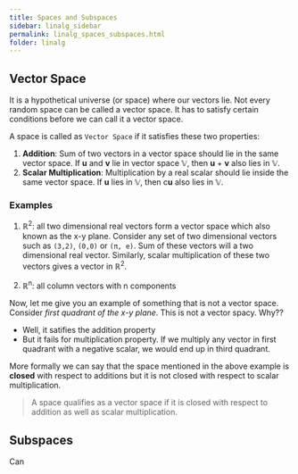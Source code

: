 ```yaml
---
title: Spaces and Subspaces
sidebar: linalg_sidebar
permalink: linalg_spaces_subspaces.html
folder: linalg
---
```


## Vector Space
It is a hypothetical universe (or space) where our vectors lie. 
Not every random space can be called a vector space.
It has to satisfy certain conditions before we can call it a vector space.

A space is called as `Vector Space` if it satisfies these two properties:
1. **Addition**: Sum of two vectors in a vector space should lie in the same vector space.
If **u** and **v** lie in vector space 𝕍, then **u** + **v** also lies in 𝕍.
2. **Scalar Multiplication**: Multiplication by a real scalar should lie inside the same vector space.
If **u** lies in 𝕍, then c**u** also lies in 𝕍.

### Examples
1. ℝ<sup>2</sup>: all two dimensional real vectors form a vector space which also known as the x-y plane. 
Consider any set of two dimensional vectors such as `(3,2)`, `(0,0)` or `(π, e)`. 
Sum of these vectors will a two dimensional real vector. Similarly, scalar multiplication of these two vectors gives a vector in ℝ<sup>2</sup>.

2. ℝ<sup>n</sup>: all column vectors with n components

Now, let me give you an example of something that is not a vector space. 
Consider _first quadrant of the x-y plane_. This is not a vector spacy. Why??
- Well, it satifies the addition property
- But it fails for multiplication property. If we multiply any vector in first quadrant with a negative scalar, we would end up in third quadrant.

More formally we can say that the space mentioned in the above example is **closed** with respect to additions but it is not closed with respect to scalar multiplication.

> A space qualifies as a vector space if it is closed with respect to addition as well as scalar multiplication.   


## Subspaces
Can